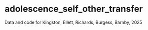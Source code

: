 # adolescence_self_other_transfer
Data and code for Kingston, Ellett, Richards, Burgess, Barnby, 2025 
